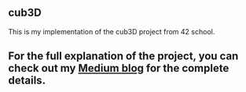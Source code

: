 ## cub3D

This is my implementation of the cub3D project from 42 school.
## For the full explanation of the project, you can check out my [Medium blog](https://medium.com/@afatir.ahmedfatir/cub3d-tutorial-af5dd31d2fcf) for the complete details.

